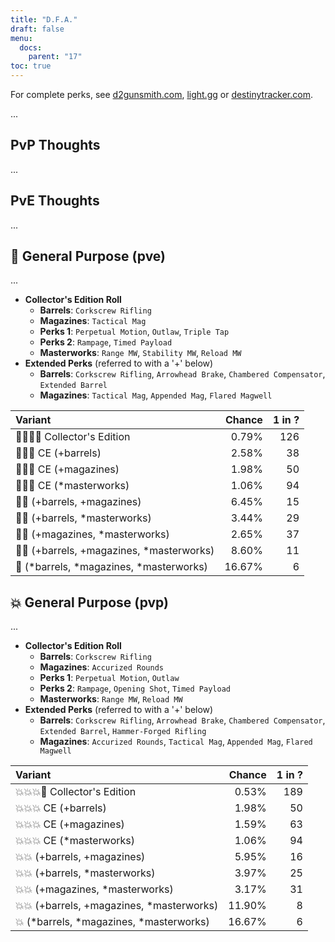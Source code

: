 ```yaml
---
title: "D.F.A."
draft: false
menu:
  docs:
    parent: "17"
toc: true
---
```


For complete perks, see [d2gunsmith.com](https://d2gunsmith.com/w/575830664), [light.gg](https://www.light.gg/db/items/575830664) or [destinytracker.com](https://destinytracker.com/destiny-2/db/items/575830664).

...

## PvP Thoughts

...

## PvE Thoughts

...

## 👾 General Purpose (pve)

...

* **Collector's Edition Roll**
  * **Barrels**: `Corkscrew Rifling`
  * **Magazines**: `Tactical Mag`
  * **Perks 1**: `Perpetual Motion`, `Outlaw`, `Triple Tap`
  * **Perks 2**: `Rampage`, `Timed Payload`
  * **Masterworks**: `Range MW`, `Stability MW`, `Reload MW`
* **Extended Perks** (referred to with a '+' below)
  * **Barrels**: `Corkscrew Rifling`, `Arrowhead Brake`, `Chambered Compensator`, `Extended Barrel`
  * **Magazines**: `Tactical Mag`, `Appended Mag`, `Flared Magwell`

| Variant | Chance | 1 in ? |
|:-|-:|-:|
| 👾👾👾🌟 Collector's Edition | 0.79% | 126 |
| 👾👾👾 CE (+barrels) | 2.58% | 38 |
| 👾👾👾 CE (+magazines) | 1.98% | 50 |
| 👾👾👾 CE (*masterworks) | 1.06% | 94 |
| 👾👾 (+barrels, +magazines) | 6.45% | 15 |
| 👾👾 (+barrels, *masterworks) | 3.44% | 29 |
| 👾👾 (+magazines, *masterworks) | 2.65% | 37 |
| 👾👾 (+barrels, +magazines, *masterworks) | 8.60% | 11 |
| 👾 (*barrels, *magazines, *masterworks) | 16.67% | 6 |

## 💥 General Purpose (pvp)

...

* **Collector's Edition Roll**
  * **Barrels**: `Corkscrew Rifling`
  * **Magazines**: `Accurized Rounds`
  * **Perks 1**: `Perpetual Motion`, `Outlaw`
  * **Perks 2**: `Rampage`, `Opening Shot`, `Timed Payload`
  * **Masterworks**: `Range MW`, `Reload MW`
* **Extended Perks** (referred to with a '+' below)
  * **Barrels**: `Corkscrew Rifling`, `Arrowhead Brake`, `Chambered Compensator`, `Extended Barrel`, `Hammer-Forged Rifling`
  * **Magazines**: `Accurized Rounds`, `Tactical Mag`, `Appended Mag`, `Flared Magwell`

| Variant | Chance | 1 in ? |
|:-|-:|-:|
| 💥💥💥🌟 Collector's Edition | 0.53% | 189 |
| 💥💥💥 CE (+barrels) | 1.98% | 50 |
| 💥💥💥 CE (+magazines) | 1.59% | 63 |
| 💥💥💥 CE (*masterworks) | 1.06% | 94 |
| 💥💥 (+barrels, +magazines) | 5.95% | 16 |
| 💥💥 (+barrels, *masterworks) | 3.97% | 25 |
| 💥💥 (+magazines, *masterworks) | 3.17% | 31 |
| 💥💥 (+barrels, +magazines, *masterworks) | 11.90% | 8 |
| 💥 (*barrels, *magazines, *masterworks) | 16.67% | 6 |

